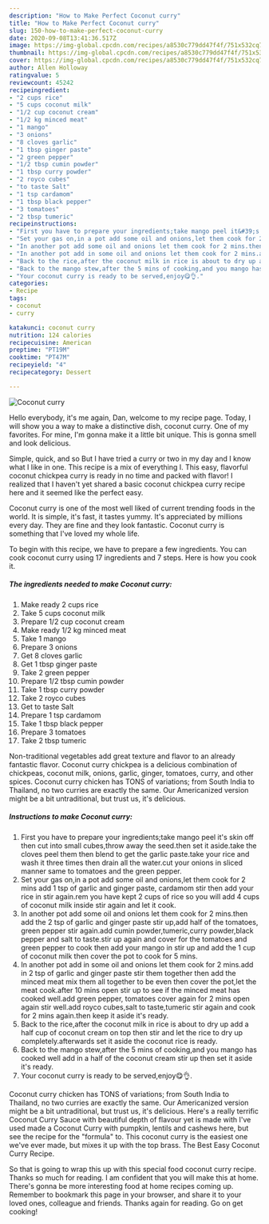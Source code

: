 ```yaml
---
description: "How to Make Perfect Coconut curry"
title: "How to Make Perfect Coconut curry"
slug: 150-how-to-make-perfect-coconut-curry
date: 2020-09-08T13:41:36.517Z
image: https://img-global.cpcdn.com/recipes/a8530c779dd47f4f/751x532cq70/coconut-curry-recipe-main-photo.jpg
thumbnail: https://img-global.cpcdn.com/recipes/a8530c779dd47f4f/751x532cq70/coconut-curry-recipe-main-photo.jpg
cover: https://img-global.cpcdn.com/recipes/a8530c779dd47f4f/751x532cq70/coconut-curry-recipe-main-photo.jpg
author: Allen Holloway
ratingvalue: 5
reviewcount: 45242
recipeingredient:
- "2 cups rice"
- "5 cups coconut milk"
- "1/2 cup coconut cream"
- "1/2 kg minced meat"
- "1 mango"
- "3 onions"
- "8 cloves garlic"
- "1 tbsp ginger paste"
- "2 green pepper"
- "1/2 tbsp cumin powder"
- "1 tbsp curry powder"
- "2 royco cubes"
- "to taste Salt"
- "1 tsp cardamom"
- "1 tbsp black pepper"
- "3 tomatoes"
- "2 tbsp tumeric"
recipeinstructions:
- "First you have to prepare your ingredients;take mango peel it&#39;s skin off then cut into small cubes,throw away the seed.then set it aside.take the cloves peel them then blend to get the garlic paste.take your rice and wash it three times then drain all the water.cut your onions in sliced manner same to tomatoes and the green pepper."
- "Set your gas on,in a pot add some oil and onions,let them cook for 2 mins add 1 tsp of garlic and ginger paste, cardamom stir then add your rice in stir again.rem you have kept 2 cups of rice so you will add 4 cups of coconut milk inside stir again and let it cook."
- "In another pot add some oil and onions let them cook for 2 mins.then add the 2 tsp of garlic and ginger paste stir up,add half of the tomatoes, green pepper stir again.add cumin powder,tumeric,curry powder,black pepper and salt to taste.stir up again and cover for the tomatoes and green pepper to cook then add your mango in stir up and add the 1 cup of coconut milk then cover the pot to cook for 5 mins."
- "In another pot add in some oil and onions let them cook for 2 mins.add in 2 tsp of garlic and ginger paste stir them together then add the minced meat mix them all together to be even then cover the pot,let the meat cook.after 10 mins open stir up to see if the minced meat has cooked well.add green pepper, tomatoes cover again for 2 mins open again stir well.add royco cubes,salt to taste,tumeric stir again and cook for 2 mins again.then keep it aside it&#39;s ready."
- "Back to the rice,after the coconut milk in rice is about to dry up add a half cup of coconut cream on top then stir and let the rice to dry up completely.afterwards set it aside the coconut rice is ready."
- "Back to the mango stew,after the 5 mins of cooking,and you mango has cooked well add in a half of the coconut cream stir up then set it aside it&#39;s ready."
- "Your coconut curry is ready to be served,enjoy😋👌."
categories:
- Recipe
tags:
- coconut
- curry

katakunci: coconut curry 
nutrition: 124 calories
recipecuisine: American
preptime: "PT19M"
cooktime: "PT47M"
recipeyield: "4"
recipecategory: Dessert

---
```



![Coconut curry](https://img-global.cpcdn.com/recipes/a8530c779dd47f4f/751x532cq70/coconut-curry-recipe-main-photo.jpg)

Hello everybody, it's me again, Dan, welcome to my recipe page. Today, I will show you a way to make a distinctive dish, coconut curry. One of my favorites. For mine, I'm gonna make it a little bit unique. This is gonna smell and look delicious.

Simple, quick, and so But I have tried a curry or two in my day and I know what I like in one. This recipe is a mix of everything I. This easy, flavorful coconut chickpea curry is ready in no time and packed with flavor! I realized that I haven&#39;t yet shared a basic coconut chickpea curry recipe here and it seemed like the perfect easy.

Coconut curry is one of the most well liked of current trending foods in the world. It is simple, it's fast, it tastes yummy. It's appreciated by millions every day. They are fine and they look fantastic. Coconut curry is something that I've loved my whole life.


To begin with this recipe, we have to prepare a few ingredients. You can cook coconut curry using 17 ingredients and 7 steps. Here is how you cook it.

<!--inarticleads1-->

##### The ingredients needed to make Coconut curry:

1. Make ready 2 cups rice
1. Take 5 cups coconut milk
1. Prepare 1/2 cup coconut cream
1. Make ready 1/2 kg minced meat
1. Take 1 mango
1. Prepare 3 onions
1. Get 8 cloves garlic
1. Get 1 tbsp ginger paste
1. Take 2 green pepper
1. Prepare 1/2 tbsp cumin powder
1. Take 1 tbsp curry powder
1. Take 2 royco cubes
1. Get to taste Salt
1. Prepare 1 tsp cardamom
1. Take 1 tbsp black pepper
1. Prepare 3 tomatoes
1. Take 2 tbsp tumeric


Non-traditional vegetables add great texture and flavor to an already fantastic flavor. Coconut curry chickpea is a delicious combination of chickpeas, coconut milk, onions, garlic, ginger, tomatoes, curry, and other spices. Coconut curry chicken has TONS of variations; from South India to Thailand, no two curries are exactly the same. Our Americanized version might be a bit untraditional, but trust us, it&#39;s delicious. 

<!--inarticleads2-->

##### Instructions to make Coconut curry:

1. First you have to prepare your ingredients;take mango peel it&#39;s skin off then cut into small cubes,throw away the seed.then set it aside.take the cloves peel them then blend to get the garlic paste.take your rice and wash it three times then drain all the water.cut your onions in sliced manner same to tomatoes and the green pepper.
1. Set your gas on,in a pot add some oil and onions,let them cook for 2 mins add 1 tsp of garlic and ginger paste, cardamom stir then add your rice in stir again.rem you have kept 2 cups of rice so you will add 4 cups of coconut milk inside stir again and let it cook.
1. In another pot add some oil and onions let them cook for 2 mins.then add the 2 tsp of garlic and ginger paste stir up,add half of the tomatoes, green pepper stir again.add cumin powder,tumeric,curry powder,black pepper and salt to taste.stir up again and cover for the tomatoes and green pepper to cook then add your mango in stir up and add the 1 cup of coconut milk then cover the pot to cook for 5 mins.
1. In another pot add in some oil and onions let them cook for 2 mins.add in 2 tsp of garlic and ginger paste stir them together then add the minced meat mix them all together to be even then cover the pot,let the meat cook.after 10 mins open stir up to see if the minced meat has cooked well.add green pepper, tomatoes cover again for 2 mins open again stir well.add royco cubes,salt to taste,tumeric stir again and cook for 2 mins again.then keep it aside it&#39;s ready.
1. Back to the rice,after the coconut milk in rice is about to dry up add a half cup of coconut cream on top then stir and let the rice to dry up completely.afterwards set it aside the coconut rice is ready.
1. Back to the mango stew,after the 5 mins of cooking,and you mango has cooked well add in a half of the coconut cream stir up then set it aside it&#39;s ready.
1. Your coconut curry is ready to be served,enjoy😋👌.


Coconut curry chicken has TONS of variations; from South India to Thailand, no two curries are exactly the same. Our Americanized version might be a bit untraditional, but trust us, it&#39;s delicious. Here&#39;s a really terrific Coconut Curry Sauce with beautiful depth of flavour yet is made with I&#39;ve used made a Coconut Curry with pumpkin, lentils and cashews here, but see the recipe for the &#34;formula&#34; to. This coconut curry is the easiest one we&#39;ve ever made, but mixes it up with the top brass. The Best Easy Coconut Curry Recipe. 

So that is going to wrap this up with this special food coconut curry recipe. Thanks so much for reading. I am confident that you will make this at home. There's gonna be more interesting food at home recipes coming up. Remember to bookmark this page in your browser, and share it to your loved ones, colleague and friends. Thanks again for reading. Go on get cooking!
